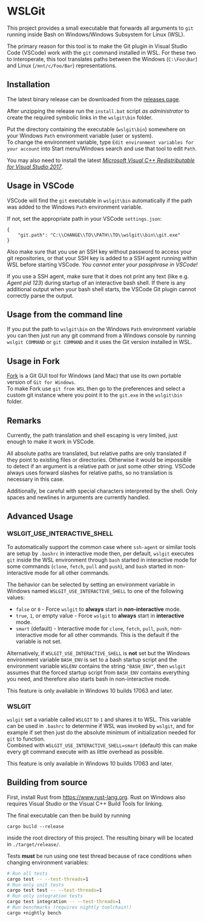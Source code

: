 # WSLGit

This project provides a small executable that forwards all arguments
to `git` running inside Bash on Windows/Windows Subsystem for Linux (WSL).

The primary reason for this tool is to make the Git plugin in
Visual Studio Code (VSCode) work with the `git` command installed in WSL.
For these two to interoperate, this tool translates paths
between the Windows (`C:\Foo\Bar`) and Linux (`/mnt/c/Foo/Bar`)
representations.

## Installation

The latest binary release can be downloaded from the
[releases page](https://github.com/andy-5/wslgit/releases).

After unzipping the release run the `install.bat` script *as administrator* to 
create the required symbolic links in the `wslgit\bin` folder.  

Put the directory containing the executable (`wslgit\bin`) somewhere on your Windows `Path`
environment variable (user or system).  
To change the environment variable, type
`Edit environment variables for your account` into Start menu/Windows search
and use that tool to edit `Path`.

You may also need to install the latest
[*Microsoft Visual C++ Redistributable for Visual Studio 2017*](https://aka.ms/vs/15/release/vc_redist.x64.exe).

## Usage in VSCode

VSCode will find the `git` executable in `wslgit\bin` automatically if the path  
was added to the Windows `Path` environment variable.

If not, set the appropriate path in your VSCode `settings.json`:

```
{
    "git.path": "C:\\CHANGE\\TO\\PATH\\TO\\wslgit\\bin\\git.exe"
}
```

Also make sure that you use an SSH key without password to access your
git repositories, or that your SSH key is added to a SSH agent running
within WSL before starting VSCode.
*You cannot enter your passphrase in VSCode!*

If you use a SSH agent, make sure that it does not print any text
(like e.g. *Agent pid 123*) during startup of an interactive bash shell.
If there is any additional output when your bash shell starts, the VSCode
Git plugin cannot correctly parse the output.


## Usage from the command line

If you put the path to `wslgit\bin` on the Windows `Path` environment variable 
you can then just run any git command from a Windows console
by running `wslgit COMMAND` or `git COMMAND` and it uses the Git version
installed in WSL.


## Usage in Fork
[Fork](https://fork.dev) is a Git GUI tool for Windows (and Mac) that use its own portable version of `Git for Windows`.  
To make Fork use `git from WSL` then go to the preferences and select a custom git instance where you point it to the `git.exe` in the `wslgit\bin` folder.

## Remarks

Currently, the path translation and shell escaping is very limited,
just enough to make it work in VSCode.

All absolute paths are translated, but relative paths are only
translated if they point to existing files or directories.
Otherwise it would be impossible to detect if an
argument is a relative path or just some other string.
VSCode always uses forward slashes for relative paths, so no
translation is necessary in this case.

Additionally, be careful with special characters interpreted by the shell.
Only spaces and newlines in arguments are currently handled.


## Advanced Usage

### WSLGIT_USE_INTERACTIVE_SHELL
To automatically support the common case where `ssh-agent` or similar tools are 
setup by `.bashrc` in interactive mode then, per default, `wslgit` executes `git` 
inside the WSL environment through `bash` started in interactive mode for some 
commands (`clone`, `fetch`, `pull` and `push`), and `bash` started in non-interactive 
mode for all other commands.

The behavior can be selected by setting an environment variable in Windows 
named `WSLGIT_USE_INTERACTIVE_SHELL` to one of the following values:
* `false` or `0` - Force `wslgit` to **always** start in **_non_-interactive** mode.
* `true`, `1`, or empty value - Force `wslgit` to **always** start in **interactive** mode.
* `smart` (default) - Interactive mode for `clone`, `fetch`, `pull`, `push`, 
non-interactive mode for all other commands. This is the default if the variable is not set.

Alternatively, if `WSLGIT_USE_INTERACTIVE_SHELL` is **not** set but the Windows 
environment variable `BASH_ENV` is set to a bash startup script and the environment 
variable `WSLENV` contains the string `"BASH_ENV"`, then `wslgit` assumes that 
the forced startup script from `BASH_ENV` contains everything you need, and 
therefore also starts bash in non-interactive mode.

This feature is only available in Windows 10 builds 17063 and later.

### WSLGIT
`wslgit` set a variable called `WSLGIT` to `1` and shares it to WSL. This variable can be used in `.bashrc` to 
determine if WSL was invoked by `wslgit`, and for example if set then just do the absolute minimum of initialization 
needed for `git` to function.  
Combined with `WSLGIT_USE_INTERACTIVE_SHELL=smart` (default) this can make every git command execute with as little overhead as possible.

This feature is only available in Windows 10 builds 17063 and later.

## Building from source

First, install Rust from https://www.rust-lang.org. Rust on Windows also
requires Visual Studio or the Visual C++ Build Tools for linking.

The final executable can then be build by running

```
cargo build --release
```

inside the root directory of this project. The resulting binary will
be located in `./target/release/`.

Tests **must** be run using one test thread because of race conditions when changing environment variables:
```bash
# Run all tests
cargo test -- --test-threads=1
# Run only unit tests
cargo test test -- --test-threads=1
# Run only integration tests
cargo test integration -- --test-threads=1
# Run benchmarks (requires nightly toolchain!)
cargo +nightly bench
```
